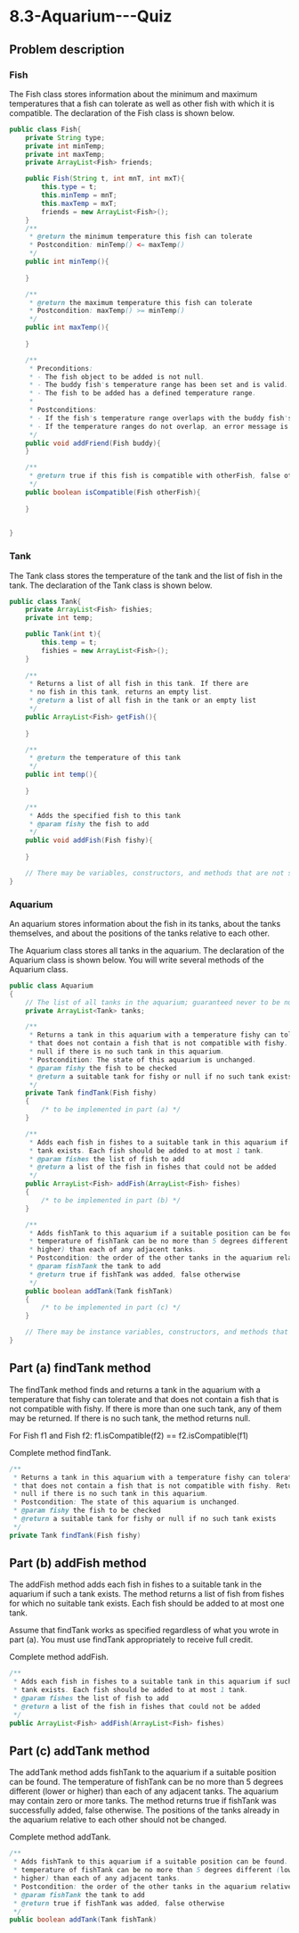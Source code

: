 # 8.3-Aquarium---Quiz

## **Problem description**
### **Fish**
The Fish class stores information about the minimum and maximum temperatures that a fish can tolerate as well as other fish with which it is compatible. The declaration of the Fish class is shown below.

```java
public class Fish{
    private String type;
    private int minTemp;
    private int maxTemp;
    private ArrayList<Fish> friends;

    public Fish(String t, int mnT, int mxT){
        this.type = t;
        this.minTemp = mnT;
        this.maxTemp = mxT;
        friends = new ArrayList<Fish>();
    }
    /**
     * @return the minimum temperature this fish can tolerate
     * Postcondition: minTemp() <= maxTemp()
     */
    public int minTemp(){
        
    }

    /**
     * @return the maximum temperature this fish can tolerate
     * Postcondition: maxTemp() >= minTemp()
     */
    public int maxTemp(){
        
    }

    /**
     * Preconditions:
     * - The fish object to be added is not null.
     * - The buddy fish's temperature range has been set and is valid.
     * - The fish to be added has a defined temperature range.
     * 
     * Postconditions:
     * - If the fish's temperature range overlaps with the buddy fish's temperature range, the fish is added to the ArrayList.
     * - If the temperature ranges do not overlap, an error message is printed, and the fish is not added to the ArrayList.
     */
    public void addFriend(Fish buddy){
    }

    /**
     * @return true if this fish is compatible with otherFish, false otherwise
     */
    public boolean isCompatible(Fish otherFish){
        
    }

    
}
```
### **Tank**

The Tank class stores the temperature of the tank and the list of fish in the tank. The declaration of the Tank class is shown below.

```java
public class Tank{
    private ArrayList<Fish> fishies;
    private int temp;

    public Tank(int t){
        this.temp = t;
        fishies = new ArrayList<Fish>();
    }
    
    /**
     * Returns a list of all fish in this tank. If there are
     * no fish in this tank, returns an empty list.
     * @return a list of all fish in the tank or an empty list
     */
    public ArrayList<Fish> getFish(){
        
    }

    /**
     * @return the temperature of this tank
     */
    public int temp(){
        
    }

    /**
     * Adds the specified fish to this tank
     * @param fishy the fish to add
     */
    public void addFish(Fish fishy){
        
    }

    // There may be variables, constructors, and methods that are not shown.
}
```
### **Aquarium**
An aquarium stores information about the fish in its tanks, about the tanks themselves, and about the positions of the tanks relative to each other.

The Aquarium class stores all tanks in the aquarium. The declaration of the Aquarium class is shown below. You will write several methods of the Aquarium class.

```java
public class Aquarium
{
    // The list of all tanks in the aquarium; guaranteed never to be null
    private ArrayList<Tank> tanks;

    /**
     * Returns a tank in this aquarium with a temperature fishy can tolerate and
     * that does not contain a fish that is not compatible with fishy. Returns
     * null if there is no such tank in this aquarium.
     * Postcondition: The state of this aquarium is unchanged.
     * @param fishy the fish to be checked
     * @return a suitable tank for fishy or null if no such tank exists
     */
    private Tank findTank(Fish fishy)
    {
        /* to be implemented in part (a) */
    }

    /**
     * Adds each fish in fishes to a suitable tank in this aquarium if such a
     * tank exists. Each fish should be added to at most 1 tank.
     * @param fishes the list of fish to add
     * @return a list of the fish in fishes that could not be added
     */
    public ArrayList<Fish> addFish(ArrayList<Fish> fishes)
    {
        /* to be implemented in part (b) */
    }

    /**
     * Adds fishTank to this aquarium if a suitable position can be found. The
     * temperature of fishTank can be no more than 5 degrees different (lower or
     * higher) than each of any adjacent tanks.
     * Postcondition: the order of the other tanks in the aquarium relative to each other is not changed
     * @param fishTank the tank to add
     * @return true if fishTank was added, false otherwise
     */
    public boolean addTank(Tank fishTank)
    {
        /* to be implemented in part (c) */
    }

    // There may be instance variables, constructors, and methods that are not shown.
}
```

## **Part (a) findTank method**
The findTank method finds and returns a tank in the aquarium with a temperature that fishy can tolerate and that does not contain a fish that is not compatible with fishy. If there is more than one such tank, any of them may be returned. If there is no such tank, the method returns null.

For Fish f1 and Fish f2: f1.isCompatible(f2) == f2.isCompatible(f1)

Complete method findTank.

```java
/**
 * Returns a tank in this aquarium with a temperature fishy can tolerate and
 * that does not contain a fish that is not compatible with fishy. Returns
 * null if there is no such tank in this aquarium.
 * Postcondition: The state of this aquarium is unchanged.
 * @param fishy the fish to be checked
 * @return a suitable tank for fishy or null if no such tank exists
 */
private Tank findTank(Fish fishy)
```

## **Part (b) addFish method**
The addFish method adds each fish in fishes to a suitable tank in the aquarium if such a tank exists. The method returns a list of fish from fishes for which no suitable tank exists. Each fish should be added to at most one tank.

Assume that findTank works as specified regardless of what you wrote in part (a). You must use findTank appropriately to receive full credit.

Complete method addFish.

```java
/**
 * Adds each fish in fishes to a suitable tank in this aquarium if such a
 * tank exists. Each fish should be added to at most 1 tank.
 * @param fishes the list of fish to add
 * @return a list of the fish in fishes that could not be added
 */
public ArrayList<Fish> addFish(ArrayList<Fish> fishes)
```

## **Part (c) addTank method** 
The addTank method adds fishTank to the aquarium if a suitable position can be found. The temperature of fishTank can be no more than 5 degrees different (lower or higher) than each of any adjacent tanks. The aquarium may contain zero or more tanks. The method returns true if fishTank was successfully added, false otherwise. The positions of the tanks already in the aquarium relative to each other should not be changed.

Complete method addTank.
```java
/**
 * Adds fishTank to this aquarium if a suitable position can be found. The
 * temperature of fishTank can be no more than 5 degrees different (lower or
 * higher) than each of any adjacent tanks.
 * Postcondition: the order of the other tanks in the aquarium relative to each other is not changed
 * @param fishTank the tank to add
 * @return true if fishTank was added, false otherwise
 */
public boolean addTank(Tank fishTank)
```
